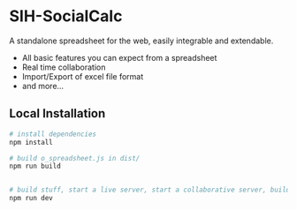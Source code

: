 # SIH-SocialCalc
A standalone spreadsheet for the web, easily integrable and extendable.

- All basic features you can expect from a spreadsheet
- Real time collaboration
- Import/Export of excel file format
- and more...

## Local Installation

```bash
# install dependencies
npm install

# build o_spreadsheet.js in dist/
npm run build


# build stuff, start a live server, start a collaborative server, build with --watch
npm run dev





